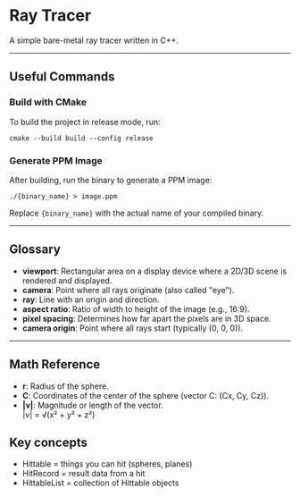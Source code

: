 # Ray Tracer

A simple bare-metal ray tracer written in C++.

---

## Useful Commands

### Build with CMake

To build the project in release mode, run:
```
cmake --build build --config release
```

### Generate PPM Image

After building, run the binary to generate a PPM image:
```
./{binary_name} > image.ppm
```
Replace `{binary_name}` with the actual name of your compiled binary.

---

## Glossary

- **viewport**: Rectangular area on a display device where a 2D/3D scene is rendered and displayed.
- **camera**: Point where all rays originate (also called "eye").
- **ray**: Line with an origin and direction.
- **aspect ratio**: Ratio of width to height of the image (e.g., 16:9).
- **pixel spacing**: Determines how far apart the pixels are in 3D space.
- **camera origin**: Point where all rays start (typically (0, 0, 0)).

---

## Math Reference

- **r**: Radius of the sphere.
- **C**: Coordinates of the center of the sphere (vector C: (Cx, Cy, Cz)).
- **|v|**: Magnitude or length of the vector.  
  \|v\| = √(x² + y² + z²)


## Key concepts
- Hittable = things you can hit (spheres, planes)
- HitRecord = result data from a hit
- HittableList = collection of Hittable objects
